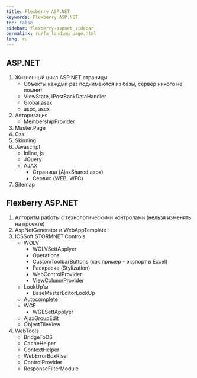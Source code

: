 ```yaml
---
title: Flexberry ASP.NET
keywords: Flexberry ASP.NET
toc: false
sidebar: flexberry-aspnet_sidebar
permalink: ru/fa_landing_page.html
lang: ru
---
```


## ASP.NET

1. Жизненный цикл ASP.NET страницы
    * Объекты каждый раз поднимаются из базы, сервер никого не помнит 
    * ViewState, IPostBackDataHandler
    * Global.asax
    * aspx, ascx
2. Авторизация
    * MembershipProvider
3. Master.Page
4. Css
5. Skinning
6. Javascript
    * Inline, js
    * JQuery
    * AJAX
        * Страница (AjaxShared.aspx)
        * Сервис (WEB, WFC)
7. Sitemap

## Flexberry ASP.NET

1. Алгоритм работы с технологическими контролами (нельзя изменять на проекте)
2. AspNetGenerator и WebAppTemplate
3. ICSSoft.STORMNET.Controls
    * WOLV
        * WOLVSettApplyer
        * Operations
        * CustomToolbarButtons (как пример - экспорт в Excel)
        * Раскраска (Stylization)
        * WebControlProvider
        * ViewColumnProvider
    * LookUp'ы
        * BaseMasterEditorLookUp
    * Autocomplete
    * WGE
        * WGESettApplyer
    * AjaxGroupEdit
    * ObjectTileView
4. WebTools
    * BridgeToDS
    * CacheHelper
    * ContextHelper
    * WebErrorBoxRiser
    * ControlProvider
    * ResponseFilterModule
    